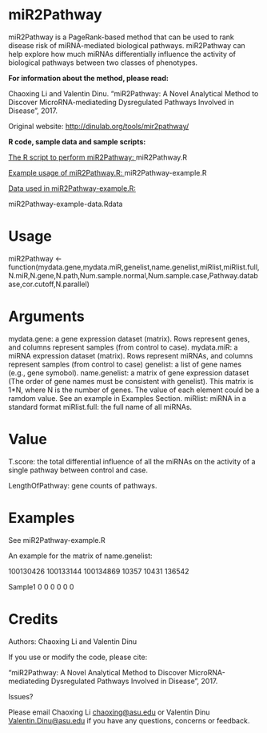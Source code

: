 # miR2Pathway
miR2Pathway is a PageRank-based method that can be used to rank disease risk of miRNA-mediated biological pathways. miR2Pathway can help explore how much miRNAs differentially influence the activity of biological pathways between two classes of phenotypes.

<b> For information about the method, please read: </b>

Chaoxing Li and Valentin Dinu. “miR2Pathway: A Novel Analytical Method to Discover MicroRNA-mediateding Dysregulated Pathways Involved in Disease”, 2017.

Original website: http://dinulab.org/tools/mir2pathway/

<b> R code, sample data and sample scripts: </b>

<p> <u> The R script to perform miR2Pathway: </u> miR2Pathway.R

<u> Example usage of miR2Pathway.R: </u> miR2Pathway-example.R

<u> Data used in miR2Pathway-example.R: </u> </p> miR2Pathway-example-data.Rdata



# Usage

miR2Pathway <- function(mydata.gene,mydata.miR,genelist,name.genelist,miRlist,miRlist.full,N.miR,N.gene,N.path,Num.sample.normal,Num.sample.case,Pathway.database,cor.cutoff,N.parallel)

# Arguments
mydata.gene: 	a gene expression dataset (matrix). Rows represent genes, and columns represent samples (from control to case).
mydata.miR: 	a miRNA expression dataset (matrix). Rows represent miRNAs, and columns represent samples (from control to case)
genelist: 	a list of gene names (e.g., gene symobol).
name.genelist: 	a matrix of gene expression dataset (The order of gene names must be consistent with genelist). This matrix is 1*N, where N is the number of genes. The value of each element could be a ramdom value. See an example in Examples Section.
miRlist: 	miRNA in a standard format
miRlist.full: 	the full name of all miRNAs.

# Value

T.score: the total differential influence of all the miRNAs on the activity of a single pathway between control and case.

LengthOfPathway: gene counts of pathways.

# Examples

See miR2Pathway-example.R

An example for the matrix of name.genelist:

  100130426      100133144      100134869      10357   10431   136542

  Sample1       0            0               0            0         0        0

 

# Credits

Authors: Chaoxing Li and Valentin Dinu

If you use or modify the code, please cite:

“miR2Pathway: A Novel Analytical Method to Discover MicroRNA-mediateding Dysregulated Pathways Involved in Disease”, 2017.

Issues?

Please email Chaoxing Li <chaoxing@asu.edu> or Valentin Dinu <Valentin.Dinu@asu.edu> if you have any questions, concerns or feedback.




